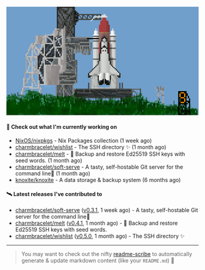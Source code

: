 ![](https://raw.githubusercontent.com/penguwin/penguwin/master/assets/shuttle.gif)

#### 🚀 Check out what I'm currently working on

- [NixOS/nixpkgs](https://github.com/NixOS/nixpkgs) - Nix Packages collection (1 week ago)
- [charmbracelet/wishlist](https://github.com/charmbracelet/wishlist) - The SSH directory ✨ (1 month ago)
- [charmbracelet/melt](https://github.com/charmbracelet/melt) - 🧊 Backup and restore Ed25519 SSH keys with seed words. (1 month ago)
- [charmbracelet/soft-serve](https://github.com/charmbracelet/soft-serve) - A tasty, self-hostable Git server for the command line🍦 (1 month ago)
- [knoxite/knoxite](https://github.com/knoxite/knoxite) - A data storage &amp; backup system (6 months ago)

#### 🛰️ Latest releases I've contributed to

- [charmbracelet/soft-serve](https://github.com/charmbracelet/soft-serve) ([v0.3.1](https://github.com/charmbracelet/soft-serve/releases/tag/v0.3.1), 1 week ago) - A tasty, self-hostable Git server for the command line🍦
- [charmbracelet/melt](https://github.com/charmbracelet/melt) ([v0.4.1](https://github.com/charmbracelet/melt/releases/tag/v0.4.1), 1 month ago) - 🧊 Backup and restore Ed25519 SSH keys with seed words.
- [charmbracelet/wishlist](https://github.com/charmbracelet/wishlist) ([v0.5.0](https://github.com/charmbracelet/wishlist/releases/tag/v0.5.0), 1 month ago) - The SSH directory ✨

---

> You may want to check out the nifty [readme-scribe](https://github.com/muesli/readme-scribe) to automatically generate & update markdown content (like your `README.md`) 🔭
